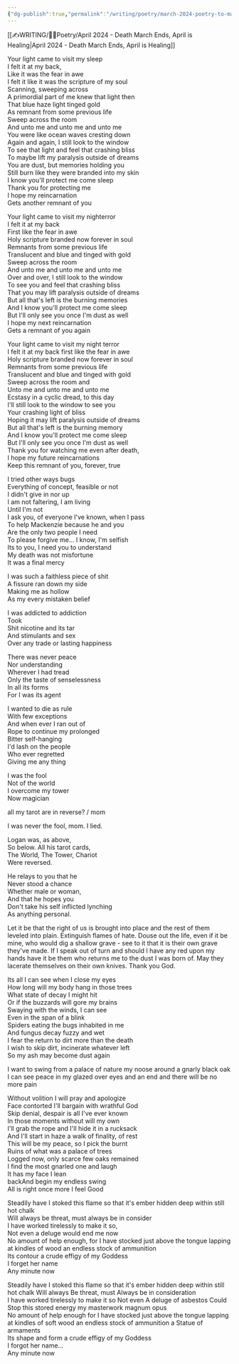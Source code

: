 ```yaml
---
{"dg-publish":true,"permalink":"/writing/poetry/march-2024-poetry-to-march-your-death-to/","tags":["Poetry"]}
---
```


[[✍WRITING/👩‍🎤Poetry/April 2024 - Death March Ends, April is Healing\|April 2024 - Death March Ends, April is Healing]]

Your light came to visit my sleep   
I felt it at my back,   
Like it was the fear in awe  
I felt it like it was the scripture of my soul  
Scanning, sweeping across  
A primordial part of me knew that light then  
That blue haze light tinged gold  
As remnant from some previous life  
Sweep across the room  
And unto me and unto me and unto me  
You were like ocean waves cresting down  
Again and again, I still look to the window  
To see that light and feel that crashing bliss  
To maybe lift my paralysis outside of dreams  
You are dust, but memories holding you  
Still burn like they were branded into my skin  
I know you'll protect me come sleep  
Thank you for protecting me  
I hope my reincarnation   
Gets another remnant of you 

Your light came to visit my nighterror  
I felt it at my back  
First like the fear in awe  
Holy scripture branded now forever in soul  
Remnants from some previous life  
Translucent and blue and tinged with gold  
Sweep across the room  
And unto me and unto me and unto me  
Over and over, I still look to the window  
To see you and feel that crashing bliss  
That you may lift paralysis outside of dreams  
But all that's left is the burning memories  
And I know you'll protect me come sleep  
But I'll only see you once I'm dust as well  
I hope my next reincarnation  
Gets a remnant of you again

Your light came to visit my night terror  
I felt it at my back first like the fear in awe  
Holy scripture branded now forever in soul  
Remnants from some previous life  
Translucent and blue and tinged with gold  
Sweep across the room and   
Unto me and unto me and unto me  
Ecstasy in a cyclic dread, to this day   
I'll still look to the window to see you  
Your crashing light of bliss  
Hoping it may lift paralysis outside of dreams  
But all that's left is the burning memory  
And I know you'll protect me come sleep  
But I'll only see you once l'm dust as well  
Thank you for watching me even after death,   
I hope my future reincarnations  
Keep this remnant of you, forever, true

I tried other ways bugs  
Everything of concept, feasible or not  
I didn't give in nor up   
I am not faltering, I am living  
Until I'm not  
I ask you, of everyone I've known, when I pass  
To help Mackenzie because he and you  
Are the only two people I need  
To please forgive me… I know, I'm selfish   
Its to you, I need you to understand  
My death was not misfortune  
It was a final mercy

I was such a faithless piece of shit  
A fissure ran down my side  
Making me as hollow  
As my every mistaken belief

I was addicted to addiction  
Took   
Shit nicotine and its tar  
And stimulants and sex  
Over any trade or lasting happiness

There was never peace  
Nor understanding  
Wherever I had tread  
Only the taste of senselessness  
In all its forms  
For I was its agent 

I wanted to die as rule  
With few exceptions  
And when ever I ran out of   
Rope to continue my prolonged  
Bitter self-hanging  
I'd lash on the people  
Who ever regretted   
Giving me any thing

I was the fool  
Not of the world  
I overcome my tower  
Now magician

all my tarot are in reverse? / mom

I was never the fool, mom. I lied. 

Logan was, as above,   
So below. All his tarot cards,   
The World, The Tower, Chariot  
Were reversed. 

He relays to you that he   
Never stood a chance  
Whether male or woman,   
And that he hopes you  
Don't take his self inflicted lynching   
As anything personal. 

Let it be that the right of us is brought into place and the rest of them leveled into plain. Extinguish flames of hate. Douse out the life, even if it be mine, who would dig a shallow grave \- see to it that it is their own grave they've made. If I speak out of turn and should I have any red upon my hands have it be them who returns me to the dust I was born of. May they lacerate themselves on their own knives. Thank you God. 

Its all I can see when I close my eyes  
How long will my body hang in those trees  
What state of decay I might hit   
Or if the buzzards will gore my brains  
Swaying with the winds, I can see   
Even in the span of a blink  
Spiders eating the bugs inhabited in me  
And fungus decay fuzzy and wet  
I fear the return to dirt more than the death  
I wish to skip dirt, incinerate whatever left  
So my ash may become dust again 

I want to swing from a palace of nature my noose around a gnarly black oak  
I can see peace in my glazed over eyes and an end and there will be no more pain

Without volition I will pray and apologize  
Face contorted I'll bargain with wrathful God  
Skip denial, despair is all I've ever known  
In those moments without will my own  
I'll grab the rope and I'll hide it in a rucksack  
And I'll start in haze a walk of finality, of rest  
This will be my peace, so I pick the burnt   
Ruins of what was a palace of trees  
Logged now, only scarce few oaks remained  
I find the most gnarled one and laugh  
It has my face   I lean   
backAnd   begin my endless swing  
All is right once more I   feel Good

Steadily have I stoked this flame so that it's ember hidden deep within still hot chalk  
Will always be threat, must always be in consider  
I have worked tirelessly to make it so,   
Not even a deluge would end me now   
No amount of help enough, for I have stocked just above the tongue lapping at kindles of wood an endless stock of ammunition   
Its contour a crude effigy of my Goddess  
I forget her name  
Any minute now

Steadily have I stoked this flame so that it's ember hidden deep within still hot chalk Will always Be threat, must Always be in consideration  
I have worked tirelessly to make it so Not even A deluge of asbestos Could Stop this stored energy my masterwork magnum opus  
No amount of help enough for I have stocked just above the tongue lapping at kindles of soft wood an endless stock of ammunition a Statue of armaments  
Its shape and form a crude effigy of my Goddess  
I forgot her name…   
Any minute now

